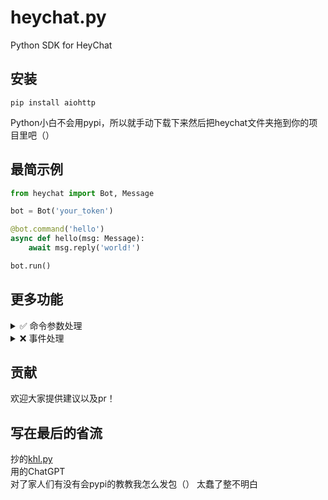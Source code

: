 # heychat.py
Python SDK for HeyChat




## 安装
```shell
pip install aiohttp
```

Python小白不会用pypi，所以就手动下载下来然后把heychat文件夹拖到你的项目里吧（）

## 最简示例

```python
from heychat import Bot, Message

bot = Bot('your_token')

@bot.command('hello')
async def hello(msg: Message):
    await msg.reply('world!')

bot.run()
```

## 更多功能
<details>
    <summary> ✅ 命令参数处理</summary>

    from heychat import Bot, Message
    from random import randint
    
    bot = Bot('your_token')

    @bot.command('roll')
    async def hello(msg: Message,max_num):
        # 使用参数功能请先前往小黑盒开发平台为注册指令添加变量
        max_num = int(max_num)
        await msg.reply(f"你掷出了{randint(1,max_num)}")

    bot.run()

</details>

<details>
    <summary> ❌ 事件处理</summary>

    @bot.on_event(EventType.JOIN_GUILD)
    async def on_join_guild(event: JoinGuildEvent):
        pass

</details>

## 贡献
欢迎大家提供建议以及pr！


## 写在最后的省流
抄的[khl.py](https://github.com/TWT233/khl.py)  
用的ChatGPT  
对了家人们有没有会pypi的教教我怎么发包（） 太蠢了整不明白






